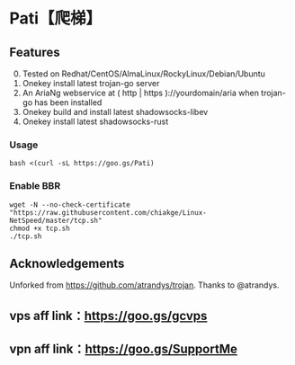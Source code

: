 # Pati【爬梯】

## Features
0. Tested on Redhat/CentOS/AlmaLinux/RockyLinux/Debian/Ubuntu
1. Onekey install latest trojan-go server
2. An AriaNg webservice at ( http | https )://yourdomain/aria when trojan-go has been installed
3. Onekey build and install latest shadowsocks-libev
4. Onekey install latest shadowsocks-rust
### Usage
```
bash <(curl -sL https://goo.gs/Pati)
```
### Enable BBR
```
wget -N --no-check-certificate "https://raw.githubusercontent.com/chiakge/Linux-NetSpeed/master/tcp.sh"
chmod +x tcp.sh
./tcp.sh
```


## Acknowledgements
 Unforked from https://github.com/atrandys/trojan. Thanks to @atrandys.

## vps aff link：https://goo.gs/gcvps
## vpn aff link：https://goo.gs/SupportMe 
